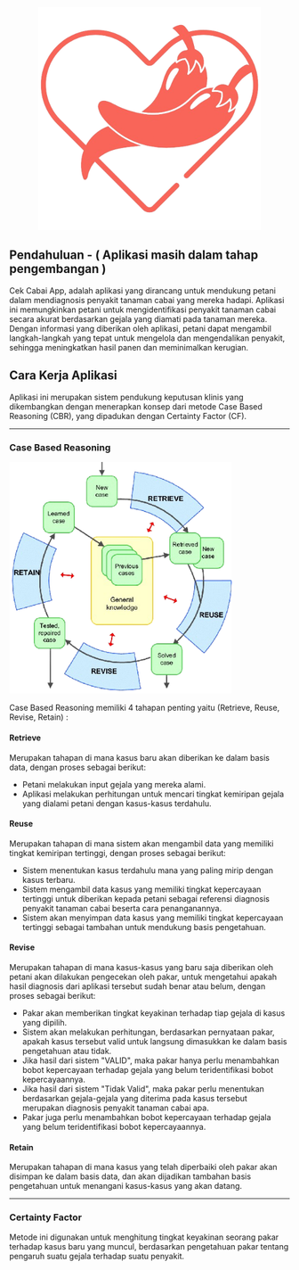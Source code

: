 <p align="center"><a target="_blank"><img src="storage/app/public/image/main/logo.png" width="400" alt="Cek Cabai App Logo"></a></p>

<p align="center">
<!-- <a href="https://github.com/laravel/framework/actions"><img src="https://github.com/laravel/framework/workflows/tests/badge.svg" alt="Build Status"></a>
<a href="https://packagist.org/packages/laravel/framework"><img src="https://img.shields.io/packagist/dt/laravel/framework" alt="Total Downloads"></a>
<a href="https://packagist.org/packages/laravel/framework"><img src="https://img.shields.io/packagist/v/laravel/framework" alt="Latest Stable Version"></a>
<a href="https://packagist.org/packages/laravel/framework"><img src="https://img.shields.io/packagist/l/laravel/framework" alt="License"></a> -->
</p>

## Pendahuluan - ( Aplikasi masih dalam tahap pengembangan )

Cek Cabai App, adalah aplikasi yang dirancang untuk mendukung petani dalam mendiagnosis penyakit tanaman cabai yang mereka hadapi. Aplikasi ini memungkinkan petani untuk mengidentifikasi penyakit tanaman cabai secara akurat berdasarkan gejala yang diamati pada tanaman mereka. Dengan informasi yang diberikan oleh aplikasi, petani dapat mengambil langkah-langkah yang tepat untuk mengelola dan mengendalikan penyakit, sehingga meningkatkan hasil panen dan meminimalkan kerugian.


<!-- ## Cara Menggunakan Cek Cabai App

Dalam apliaksi Cek Cabai App terdapat 3 role utama diantaranya adalah ( Admin, Pakar, dan Petani )

### Admin
Merupakan role yang diberikan untuk 

- CRUD semua data user

### Pakar Tanaman Cabai
Meruakan role yang diberikan terhadap orang yang memiliki pengetahuan lebih terhadap tanaman cabai yang juga sudah terjamin dan terpilih untuk dapat memegang role tersebut. <br><br>

Pakar disini akan bertugas sebagai orang yang akan melakukan kontrol terhadap berbagai pengetahuan yang tersedia didalam aplikasi mulai dari :

- Jenis Gejala,
- Jenis Penyakit besertakan cara penanganan,
- Menentukan suatu penyakit dapat disebabkan oleh gejala apa saja,
- Melakukan revisi pengetahuan berdasarkan kasus baru yang diberikan oleh para petani.

Pakar tanaman cabai akan diberikan hak akses untuk dapat melakukan berbagai hal seperti:

- CRUD Gejala Tanaman Cabai
- CRUD Penyakit Tanaman Cabai
- CRUD Kasus Tanaman Cabai

### Petani Tanaman Cabai -->

## Cara Kerja Aplikasi

Aplikasi ini merupakan sistem pendukung keputusan klinis yang dikembangkan dengan menerapkan konsep dari metode Case Based Reasoning (CBR), yang dipadukan dengan Certainty Factor (CF).

---

### Case Based Reasoning

<a href="https://www.researchgate.net/figure/Case-based-reasoning-lifecycle_fig1_27466341"><img src="storage/app/public/image/main/Case-based-reasoning-lifecycle.png" width="400" alt="Proses Case Based Reasoning"></a>

Case Based Reasoning memiliki 4 tahapan penting yaitu (Retrieve, Reuse, Revise, Retain) :

#### Retrieve
Merupakan tahapan di mana kasus baru akan diberikan ke dalam basis data, dengan proses sebagai berikut:

- Petani melakukan input gejala yang mereka alami.
- Aplikasi melakukan perhitungan untuk mencari tingkat kemiripan gejala yang dialami petani dengan kasus-kasus terdahulu.

#### Reuse
Merupakan tahapan di mana sistem akan mengambil data yang memiliki tingkat kemiripan tertinggi, dengan proses sebagai berikut:

- Sistem menentukan kasus terdahulu mana yang paling mirip dengan kasus terbaru.
- Sistem mengambil data kasus yang memiliki tingkat kepercayaan tertinggi untuk diberikan kepada petani sebagai referensi diagnosis penyakit tanaman cabai beserta cara penanganannya.
- Sistem akan menyimpan data kasus yang memiliki tingkat kepercayaan tertinggi sebagai tambahan untuk mendukung basis pengetahuan.

#### Revise
Merupakan tahapan di mana kasus-kasus yang baru saja diberikan oleh petani akan dilakukan pengecekan oleh pakar, untuk mengetahui apakah hasil diagnosis dari aplikasi tersebut sudah benar atau belum, dengan proses sebagai berikut:

- Pakar akan memberikan tingkat keyakinan terhadap tiap gejala di kasus yang dipilih.
- Sistem akan melakukan perhitungan, berdasarkan pernyataan pakar, apakah kasus tersebut valid untuk langsung dimasukkan ke dalam basis pengetahuan atau tidak.
- Jika hasil dari sistem "VALID", maka pakar hanya perlu menambahkan bobot kepercayaan terhadap gejala yang belum teridentifikasi bobot kepercayaannya.
- Jika hasil dari sistem "Tidak Valid", maka pakar perlu menentukan berdasarkan gejala-gejala yang diterima pada kasus tersebut merupakan diagnosis penyakit tanaman cabai apa.
- Pakar juga perlu menambahkan bobot kepercayaan terhadap gejala yang belum teridentifikasi bobot kepercayaannya.

#### Retain
Merupakan tahapan di mana kasus yang telah diperbaiki oleh pakar akan disimpan ke dalam basis data, dan akan dijadikan tambahan basis pengetahuan untuk menangani kasus-kasus yang akan datang.

---

### Certainty Factor

Metode ini digunakan untuk menghitung tingkat keyakinan seorang pakar terhadap kasus baru yang muncul, berdasarkan pengetahuan pakar tentang pengaruh suatu gejala terhadap suatu penyakit.
